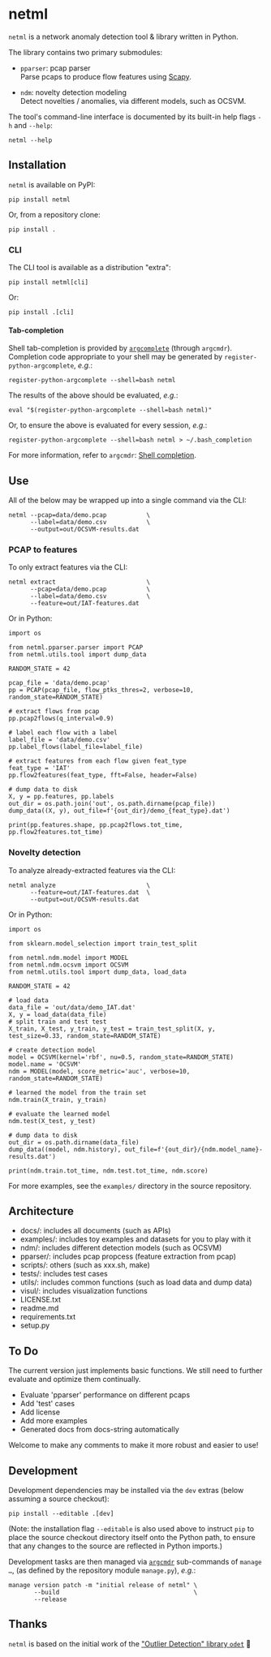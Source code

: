 # netml

`netml` is a network anomaly detection tool & library written in Python.

The library contains two primary submodules:

* `pparser`: pcap parser\
Parse pcaps to produce flow features using [Scapy](https://scapy.net/).

* `ndm`: novelty detection modeling\
Detect novelties / anomalies, via different models, such as OCSVM.

The tool's command-line interface is documented by its built-in help flags `-h` and `--help`:

    netml --help


## Installation

`netml` is available on PyPI:

    pip install netml

Or, from a repository clone:

    pip install .

### CLI

The CLI tool is available as a distribution "extra":

    pip install netml[cli]

Or:

    pip install .[cli]

#### Tab-completion

Shell tab-completion is provided by [`argcomplete`](https://github.com/kislyuk/argcomplete) (through `argcmdr`). Completion code appropriate to your shell may be generated by `register-python-argcomplete`, _e.g._:

    register-python-argcomplete --shell=bash netml

The results of the above should be evaluated, _e.g._:

    eval "$(register-python-argcomplete --shell=bash netml)"

Or, to ensure the above is evaluated for every session, _e.g._:

    register-python-argcomplete --shell=bash netml > ~/.bash_completion

For more information, refer to `argcmdr`: [Shell completion](https://github.com/dssg/argcmdr/tree/0.6.0#shell-completion).


## Use

All of the below may be wrapped up into a single command via the CLI:

    netml --pcap=data/demo.pcap           \
          --label=data/demo.csv           \
          --output=out/OCSVM-results.dat

### PCAP to features

To only extract features via the CLI:

    netml extract                         \
          --pcap=data/demo.pcap           \
          --label=data/demo.csv           \
          --feature=out/IAT-features.dat

Or in Python:

```python3
import os

from netml.pparser.parser import PCAP
from netml.utils.tool import dump_data

RANDOM_STATE = 42

pcap_file = 'data/demo.pcap'
pp = PCAP(pcap_file, flow_ptks_thres=2, verbose=10, random_state=RANDOM_STATE)

# extract flows from pcap
pp.pcap2flows(q_interval=0.9)

# label each flow with a label
label_file = 'data/demo.csv'
pp.label_flows(label_file=label_file)

# extract features from each flow given feat_type
feat_type = 'IAT'
pp.flow2features(feat_type, fft=False, header=False)

# dump data to disk
X, y = pp.features, pp.labels
out_dir = os.path.join('out', os.path.dirname(pcap_file))
dump_data((X, y), out_file=f'{out_dir}/demo_{feat_type}.dat')

print(pp.features.shape, pp.pcap2flows.tot_time, pp.flow2features.tot_time)
```

### Novelty detection

To analyze already-extracted features via the CLI:

    netml analyze                         \
          --feature=out/IAT-features.dat  \
          --output=out/OCSVM-results.dat

Or in Python:

```python3
import os

from sklearn.model_selection import train_test_split

from netml.ndm.model import MODEL
from netml.ndm.ocsvm import OCSVM
from netml.utils.tool import dump_data, load_data

RANDOM_STATE = 42

# load data
data_file = 'out/data/demo_IAT.dat'
X, y = load_data(data_file)
# split train and test test
X_train, X_test, y_train, y_test = train_test_split(X, y, test_size=0.33, random_state=RANDOM_STATE)

# create detection model
model = OCSVM(kernel='rbf', nu=0.5, random_state=RANDOM_STATE)
model.name = 'OCSVM'
ndm = MODEL(model, score_metric='auc', verbose=10, random_state=RANDOM_STATE)

# learned the model from the train set
ndm.train(X_train, y_train)

# evaluate the learned model
ndm.test(X_test, y_test)

# dump data to disk
out_dir = os.path.dirname(data_file)
dump_data((model, ndm.history), out_file=f'{out_dir}/{ndm.model_name}-results.dat')

print(ndm.train.tot_time, ndm.test.tot_time, ndm.score)
```

For more examples, see the `examples/` directory in the source repository.


## Architecture

- docs/: 
    includes all documents (such as APIs)
- examples/: 
    includes toy examples and datasets for you to play with it 
- ndm/: 
    includes different detection models (such as OCSVM)
- pparser/: 
    includes pcap propcess (feature extraction from pcap) 
- scripts/: 
    others (such as xxx.sh, make) 
- tests/: 
    includes test cases
- utils/: 
    includes common functions (such as load data and dump data)
- visul/: 
    includes visualization functions
- LICENSE.txt
- readme.md
- requirements.txt
- setup.py


## To Do

The current version just implements basic functions. We still need to further evaluate and optimize them continually. 

- Evaluate 'pparser' performance on different pcaps
- Add 'test' cases
- Add license
- Add more examples
- Generated docs from docs-string automatically

Welcome to make any comments to make it more robust and easier to use!


## Development

Development dependencies may be installed via the `dev` extras (below assuming a source checkout):

    pip install --editable .[dev]

(Note: the installation flag `--editable` is also used above to instruct `pip` to place the source checkout directory itself onto the Python path, to ensure that any changes to the source are reflected in Python imports.)

Development tasks are then managed via [`argcmdr`](https://github.com/dssg/argcmdr) sub-commands of `manage …`, (as defined by the repository module `manage.py`), _e.g._:

    manage version patch -m "initial release of netml" \
           --build                                     \
           --release


## Thanks

`netml` is based on the initial work of the ["Outlier Detection" library `odet`](https://github.com/Learn-Live/odet) 🙌
